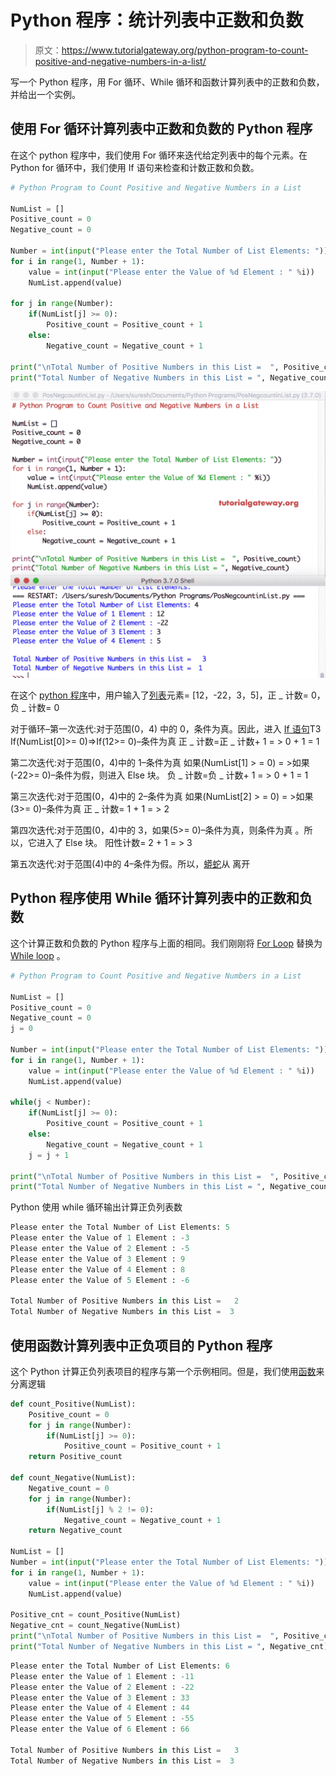 # Python 程序：统计列表中正数和负数

> 原文：<https://www.tutorialgateway.org/python-program-to-count-positive-and-negative-numbers-in-a-list/>

写一个 Python 程序，用 For 循环、While 循环和函数计算列表中的正数和负数，并给出一个实例。

## 使用 For 循环计算列表中正数和负数的 Python 程序

在这个 python 程序中，我们使用 For 循环来迭代给定列表中的每个元素。在 Python for 循环中，我们使用 If 语句来检查和计数正数和负数。

```py
# Python Program to Count Positive and Negative Numbers in a List

NumList = []
Positive_count = 0
Negative_count = 0

Number = int(input("Please enter the Total Number of List Elements: "))
for i in range(1, Number + 1):
    value = int(input("Please enter the Value of %d Element : " %i))
    NumList.append(value)

for j in range(Number):
    if(NumList[j] >= 0):
        Positive_count = Positive_count + 1
    else:
        Negative_count = Negative_count + 1

print("\nTotal Number of Positive Numbers in this List =  ", Positive_count)
print("Total Number of Negative Numbers in this List = ", Negative_count)
```

![Python Program to Count Positive and Negative Numbers in a List 1](img/445b2f7bdecff42466eb0a15ec61e204.png)

在这个 [python 程序](https://www.tutorialgateway.org/python-programming-examples/)中，用户输入了[列表](https://www.tutorialgateway.org/python-list/)元素= [12，-22，3，5]，正 _ 计数= 0，负 _ 计数= 0

对于循环–第一次迭代:对于范围(0，4)
中的 0，条件为真。因此，进入 [If 语句](https://www.tutorialgateway.org/python-if-statement/)T3 If(NumList[0]>= 0)=>If(12>= 0)–条件为真
正 _ 计数=正 _ 计数+ 1 = > 0 + 1 = 1

第二次迭代:对于范围(0，4)中的 1–条件为真
如果(NumList[1] > = 0) = >如果(-22>= 0)–条件为假，则进入 Else 块。
负 _ 计数=负 _ 计数+ 1 = > 0 + 1 = 1

第三次迭代:对于范围(0，4)中的 2–条件为真
如果(NumList[2] > = 0) = >如果(3>= 0)–条件为真
正 _ 计数= 1 + 1 = > 2

第四次迭代:对于范围(0，4)中的 3，如果(5>= 0)–条件为真，则条件为真
。所以，它进入了 Else 块。
阳性计数= 2 + 1 = > 3

第五次迭代:对于范围(4)中的 4–条件为假。所以，[蟒蛇](https://www.tutorialgateway.org/python-tutorial/)从 离开

## Python 程序使用 While 循环计算列表中的正数和负数

这个计算正数和负数的 Python 程序与上面的相同。我们刚刚将 [For Loop](https://www.tutorialgateway.org/python-for-loop/) 替换为 [While loop](https://www.tutorialgateway.org/python-while-loop/) 。

```py
# Python Program to Count Positive and Negative Numbers in a List

NumList = []
Positive_count = 0
Negative_count = 0
j = 0

Number = int(input("Please enter the Total Number of List Elements: "))
for i in range(1, Number + 1):
    value = int(input("Please enter the Value of %d Element : " %i))
    NumList.append(value)

while(j < Number):
    if(NumList[j] >= 0):
        Positive_count = Positive_count + 1
    else:
        Negative_count = Negative_count + 1
    j = j + 1

print("\nTotal Number of Positive Numbers in this List =  ", Positive_count)
print("Total Number of Negative Numbers in this List = ", Negative_count)
```

Python 使用 while 循环输出计算正负列表数

```py
Please enter the Total Number of List Elements: 5
Please enter the Value of 1 Element : -3
Please enter the Value of 2 Element : -5
Please enter the Value of 3 Element : 9
Please enter the Value of 4 Element : 8
Please enter the Value of 5 Element : -6

Total Number of Positive Numbers in this List =   2
Total Number of Negative Numbers in this List =  3
```

## 使用函数计算列表中正负项目的 Python 程序

这个 Python 计算正负列表项目的程序与第一个示例相同。但是，我们使用[函数](https://www.tutorialgateway.org/functions-in-python/)来分离逻辑

```py
def count_Positive(NumList):
    Positive_count = 0
    for j in range(Number):
        if(NumList[j] >= 0):
            Positive_count = Positive_count + 1
    return Positive_count

def count_Negative(NumList):
    Negative_count = 0
    for j in range(Number):
        if(NumList[j] % 2 != 0):
            Negative_count = Negative_count + 1
    return Negative_count

NumList = []
Number = int(input("Please enter the Total Number of List Elements: "))
for i in range(1, Number + 1):
    value = int(input("Please enter the Value of %d Element : " %i))
    NumList.append(value)

Positive_cnt = count_Positive(NumList)
Negative_cnt = count_Negative(NumList)
print("\nTotal Number of Positive Numbers in this List =  ", Positive_cnt)
print("Total Number of Negative Numbers in this List = ", Negative_cnt)
```

```py
Please enter the Total Number of List Elements: 6
Please enter the Value of 1 Element : -11
Please enter the Value of 2 Element : -22
Please enter the Value of 3 Element : 33
Please enter the Value of 4 Element : 44
Please enter the Value of 5 Element : -55
Please enter the Value of 6 Element : 66

Total Number of Positive Numbers in this List =   3
Total Number of Negative Numbers in this List =  3
```